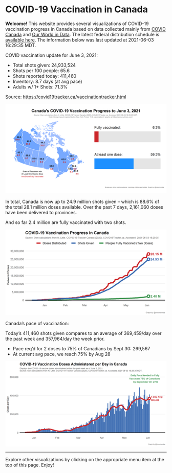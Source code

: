 COVID-19 Vaccination in Canada
==============================

**Welcome!** This website provides several visualizations of COVID-19
vaccination progress in Canada based on data collected mainly from
[COVID Canada](https://covid19tracker.ca/vaccinationtracker.html) and
[Our World in Data](https://ourworldindata.org/covid-vaccinations). The
latest federal distribution schedule is [available
here](https://www.canada.ca/en/public-health/services/diseases/2019-novel-coronavirus-infection/prevention-risks/covid-19-vaccine-treatment/vaccine-rollout.html).
The information below was last updated at 2021-06-03 16:29:35 MDT.

COVID vaccination update for June 3, 2021:

-   Total shots given: 24,933,524
-   Shots per 100 people: 65.6
-   Shots reported today: 411,460
-   Inventory: 8.7 days (at avg pace)
-   Adults w/ 1+ Shots: 71.3%

Source:
<a href="https://covid19tracker.ca/vaccinationtracker.html" class="uri">https://covid19tracker.ca/vaccinationtracker.html</a>

![](Plots/plot_main.png)

In total, Canada is now up to 24.9 million shots given – which is 88.6%
of the total 28.1 million doses available. Over the past 7 days,
2,161,060 doses have been delivered to provinces.

And so far 2.4 million are fully vaccinated with two shots.

![](Plots/plot_total.png)

Canada’s pace of vaccination:

Today’s 411,460 shots given compares to an average of 369,459/day over
the past week and 357,964/day the week prior.

-   Pace req’d for 2 doses to 75% of Canadians by Sept 30: 269,567
-   At current avg pace, we reach 75% by Aug 28

![](Plots/pace_national.png)

------------------------------------------------------------------------

Explore other visualizations by clicking on the appropriate menu item at
the top of this page. Enjoy!
